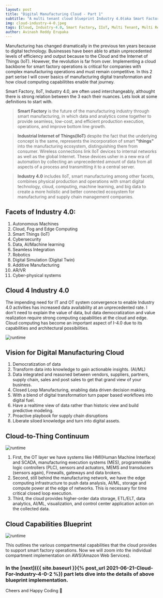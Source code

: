 ```yaml
---
layout: post
title: "Digital Manufacturing Cloud - Part 1"
subtitle: "A multi tenant cloud blueprint Industry 4.0(aka Smart Factory)"
img: cloud-industry-4-0.jpeg
tags: [Cloud, Industry-4.0, Smart Factory, IIoT, Multi Tenant, Multi Region]
author: Avinash Reddy Erupaka
---
```


Manufacturing has changed dramatically in the previous ten years because to digital technology. Businesses have been able to attain unprecedented levels of efficiency and output because to the Cloud and the Internet of Things (IoT). However, the revolution is far from over. Implementing a cloud backbone for smart factory operations is critical for companies with complex manufacturing operations and must remain competitive. In this 2 part serise I will cover basics of manufacturing digital transformation and how cloud computing capabilitites enable that journey.

Smart Factory, IIoT, Industry 4.0, are often used interchangeably, althought there is strong relation between the 3 each their nuances. Lets look at some definitions to start with.

> __Smart Factory__ is the future of the manufacturing industry through smart manufacturing, in which data and analytics come together to provide seamless, low-cost, and efficient production execution, operations, and improve bottom line growth.


> __Industrial Internet of Things(IIoT)__ despite the fact that the underlying concept is the same, represents the incorporation of smart __"things"__ into the manufacturing ecosystem, distinguishing them from consumer. Wireless connections link IIoT devices to internal networks as well as the global Internet. These devices usher in a new era of automation by collecting an unprecedented amount of data from all aspects of a process and transmitting it to a central server.

> __Industry 4.0__ includes IIoT, smart manufacturing among other facets, combines physical production and operations with smart digital technology, cloud, computing, machine learning, and big data to create a more holistic and better connected ecosystem for manufacturing and supply chain management companies.

## Facets of Industry 4.0:
1.	Autonomous Machines 
2.	Cloud, Fog and Edge Computing
3.	Smart Things (IoT)
4.	Cybersecurity
5.	Data, AI/Machine learning
6.	Seamless Integration
7.	Robotics
8.	Digital Simulation (Digital Twin)
9.	Additive Manufacturing
10.	AR/VR
11. Cyber-physical systems

## Cloud 4 Industry 4.0
The impending need for IT and OT system convergence to enable Industry 4.0 activities has increased data availability at an unprecedented rate. I don't need to explain the value of data, but data democratization and value realization require strong computing capabilities at the cloud and edge. Cloud computing has become an important aspect of I-4.0 due to its capabilities and architectural possibilities.

![runtime]({{site.baseurl}}/assets/img/dmc/cloudpros.png)

## Vision for Digital Manufacturing Cloud

1. Democratization of data
2. Transform data into knowledge to gain actionable insights. (AI/ML)
3. Data integrated and reasoned between vendors, suppliers, partners, supply chain, sales and post sales to get that grand view of your business.
4. Closed Loop Manufacturing, enabling data driven decision making.
5. With a blend of digital transformation turn paper based workflows into digital fuel.
6. Have a realtime view of data rather than historic view and build predictive modeling.
7. Proactive playbook for supply chain disruptions
8. Liberate siloed knowledge and turn into digital assets.

## Cloud-to-Thing Continuum 

![runtime]({{site.baseurl}}/assets/img/dmc/layers.png)

1. First, the OT layer we have systems like HMI(Human Machine Interface) and SCADA, manufacturing execution systems (MES), programmable logic controllers (PLC), sensors and actuators, MEMS and transducers (sensors again), Firewalls, gateways and data brokers.
2. Second, still behind the manufacturing network, we have the edge computing infrastructure to push data analysis, AI/ML, storage and compute power at the edge of networks. This is necessary for time critical closed loop execution.
3. Third, the cloud provides higher-order data storage, ETL/ELT, data analytics, AI/ML, visualization, and control center application action on the collected data.

## Cloud Capabilities Blueprint

![runtime]({{site.baseurl}}/assets/img/dmc/cloud-layer.png)

This outlines the various compartmental capabilities that the cloud provides to support smart factory operations.
Now we will zoom into the individual compartment implementation on AWS(Amazon Web Services).

### In the [next]({{ site.baseurl }}{% post_url 2021-06-21-Cloud-For-Industry-4-0-2 %}) part lets dive into the details of above blueprint implementation.


Cheers and Happy Coding 🤘
